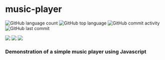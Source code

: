 # music-player

![GitHub language count](https://img.shields.io/github/languages/count/rafasz/music-player)
![GitHub top language](https://img.shields.io/github/languages/top/rafasz/music-player)
![GitHub commit activity](https://img.shields.io/github/commit-activity/m/rafasz/music-player)
![GitHub last commit](https://img.shields.io/github/last-commit/rafasz/music-player)

![](https://img.shields.io/badge/HTML-informational?style=flat&logo=HTML5&logoColor=orange&color=2bbc8a)
![](https://img.shields.io/badge/CSS-informational?style=flat&logo=css3&logoColor=red&color=2bbc8a)
![](https://img.shields.io/badge/Javascript-informational?style=flat&logo=Javascript&logoColor=yellow&color=2bbc8a)



### Demonstration of a simple music player using Javascript
